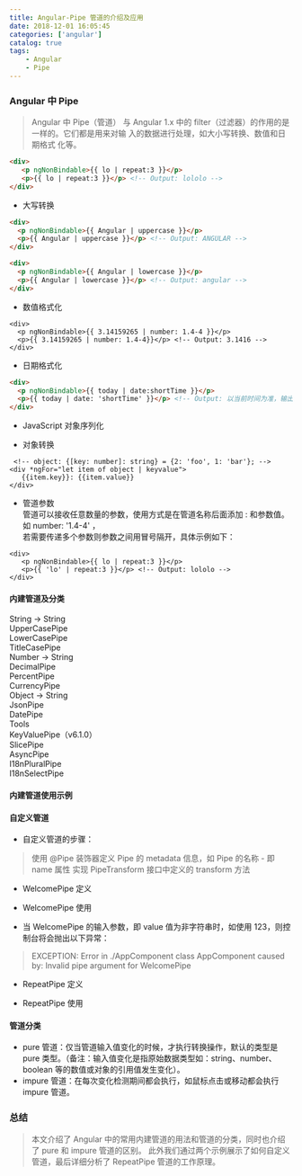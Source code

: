 ```yaml
---
title: Angular-Pipe 管道的介绍及应用
date: 2018-12-01 16:05:45
categories: ['angular'] 
catalog: true
tags:
    - Angular
    - Pipe
---
```



### Angular 中 Pipe
> Angular 中 Pipe（管道） 与 Angular 1.x 中的 filter（过滤器）的作用的是一样的。它们都是用来对输  入的数据进行处理，如大小写转换、数值和日期格式  化等。

``` html
<div>
   <p ngNonBindable>{{ lo | repeat:3 }}</p>
   <p>{{ lo | repeat:3 }}</p> <!-- Output: lololo -->
</div>
```


- 大写转换

``` html
<div>
  <p ngNonBindable>{{ Angular | uppercase }}</p>
  <p>{{ Angular | uppercase }}</p> <!-- Output: ANGULAR -->
</div>
```

``` html
<div>
  <p ngNonBindable>{{ Angular | lowercase }}</p>
  <p>{{ Angular | lowercase }}</p> <!-- Output: angular -->
</div>
```
- 数值格式化  
``` 
<div>
  <p ngNonBindable>{{ 3.14159265 | number: 1.4-4 }}</p>
  <p>{{ 3.14159265 | number: 1.4-4}}</p> <!-- Output: 3.1416 -->
</div>
```

- 日期格式化  
``` html
<div>
  <p ngNonBindable>{{ today | date:shortTime }}</p>
  <p>{{ today | date: 'shortTime' }}</p> <!-- Output: 以当前时间为准，输出格式：10:40 AM -->
</div>  
```

- JavaScript 对象序列化  



- 对象转换  

``` 
 <!-- object: {[key: number]: string} = {2: 'foo', 1: 'bar'}; -->
<div *ngFor="let item of object | keyvalue">
   {{item.key}}: {{item.value}} 
</div>  
```

- 管道参数  
管道可以接收任意数量的参数，使用方式是在管道名称后面添加 : 和参数值。如 number: '1.4-4' ，  
若需要传递多个参数则参数之间用冒号隔开，具体示例如下：  

```   
<div>
   <p ngNonBindable>{{ lo | repeat:3 }}</p>
   <p>{{ 'lo' | repeat:3 }}</p> <!-- Output: lololo -->
</div>  
```

#### 内建管道及分类
String -> String  
UpperCasePipe  
LowerCasePipe  
TitleCasePipe  
Number -> String  
DecimalPipe  
PercentPipe  
CurrencyPipe  
Object -> String  
JsonPipe  
DatePipe  
Tools  
KeyValuePipe（v6.1.0）  
SlicePipe  
AsyncPipe  
I18nPluralPipe  
I18nSelectPipe 

#### 内建管道使用示例 

#### 自定义管道
- 自定义管道的步骤：

> 使用 @Pipe 装饰器定义 Pipe 的 metadata 信息，如 Pipe 的名称 - 即 name 属性
实现 PipeTransform 接口中定义的 transform 方法
- WelcomePipe 定义  

- WelcomePipe 使用

- 当 WelcomePipe 的输入参数，即 value 值为非字符串时，如使用 123，则控制台将会抛出以下异常：


> EXCEPTION: Error in ./AppComponent class AppComponent caused by: Invalid pipe argument for WelcomePipe

- RepeatPipe 定义

- RepeatPipe 使用

#### 管道分类
-  pure 管道：仅当管道输入值变化的时候，才执行转换操作，默认的类型是 pure 类型。（备注：输入值变化是指原始数据类型如：string、number、boolean 等的数值或对象的引用值发生变化）。  
- impure 管道：在每次变化检测期间都会执行，如鼠标点击或移动都会执行 impure 管道。  
### 总结
> 本文介绍了 Angular 中的常用内建管道的用法和管道的分类，同时也介绍了 pure 和 impure 管道的区别。 此外我们通过两个示例展示了如何自定义管道，最后详细分析了 RepeatPipe 管道的工作原理。
